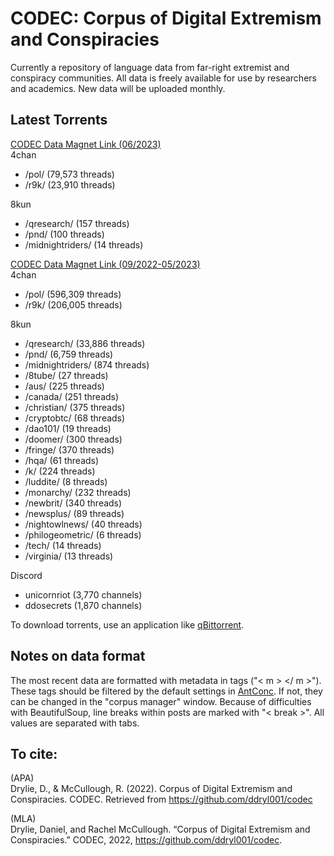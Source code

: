 # CODEC: Corpus of Digital Extremism and Conspiracies
Currently a repository of language data from far-right extremist and conspiracy communities. All data is freely available for use by researchers and academics. New data will be uploaded monthly.

## Latest Torrents

[CODEC Data Magnet Link (06/2023)](https://tinyurl.com/3uvef95v)  
4chan
   - /pol/ (79,573 threads)  
   - /r9k/ (23,910 threads)
     
8kun
   - /qresearch/ (157 threads)
   - /pnd/ (100 threads)
   - /midnightriders/ (14 threads)

[CODEC Data Magnet Link (09/2022-05/2023)](https://tinyurl.com/4cytrd5r)  
4chan
   - /pol/ (596,309 threads)  
   - /r9k/ (206,005 threads)
     
8kun
   - /qresearch/ (33,886 threads)
   - /pnd/ (6,759 threads)
   - /midnightriders/ (874 threads)
   - /8tube/ (27 threads)
   - /aus/ (225 threads)
   - /canada/ (251 threads)
   - /christian/ (375 threads)
   - /cryptobtc/ (68 threads)
   - /dao101/ (19 threads)
   - /doomer/ (300 threads)
   - /fringe/ (370 threads)
   - /hqa/ (61 threads)
   - /k/ (224 threads)
   - /luddite/ (8 threads)
   - /monarchy/ (232 threads)
   - /newbrit/ (340 threads)
   - /newsplus/ (89 threads)
   - /nightowlnews/ (40 threads)
   - /philogeometric/ (6 threads)
   - /tech/ (14 threads)
   - /virginia/ (13 threads)

Discord
   - unicornriot (3,770 channels)
   - ddosecrets (1,870 channels)
     
To download torrents, use an application like [qBittorrent](https://www.qbittorrent.org/download.php). 

## Notes on data format

The most recent data are formatted with metadata in tags ("< m > </ m >"). 
These tags should be filtered by the default settings in [AntConc](https://www.laurenceanthony.net/software/antconc/). If not, they can be changed in the "corpus manager" window.
Because of difficulties with BeautifulSoup, line breaks within posts are marked with "< break >".
All values are separated with tabs.

## To cite: 

(APA)  
Drylie, D., & McCullough, R. (2022). Corpus of Digital Extremism and Conspiracies. CODEC. Retrieved from https://github.com/ddryl001/codec

(MLA)  
Drylie, Daniel, and Rachel McCullough. “Corpus of Digital Extremism and Conspiracies.” CODEC, 2022, https://github.com/ddryl001/codec. 
